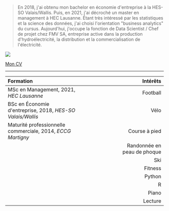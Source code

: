 
> En 2018, j'ai obtenu mon bachelor en économie d'entreprise à la HES-SO Valais/Wallis. Puis, en 2021, j'ai décroché un master en management à HEC Lausanne. Étant très intéressé par les statistiques et la science des données, j'ai choisi l'orientation "business analytics" du cursus. Aujourd'hui, j'occupe la fonction de Data Scientist / Chef de projet chez FMV SA, entreprise active dans la production d'hydroélectricité, la distribution et la commercialisation de l'électricité.


![](/profile.png)

[Mon CV](https://glovey.netlify.app/fr/curriculum-vitæ/)


---

| **Formation**                                                   |                      | **Intérêts**                                                   |
|:----------------------------------------------------------------|----------------------|----------------------------------------------------------------:|
| MSc en Management, 2021, *HEC Lausanne*                         |                      | Football                                                       |
| BSc en Économie d'entreprise, 2018, *HES-SO Valais/Wallis*      |                      | Vélo                                                           |
| Maturité professionnelle commerciale, 2014, *ECCG Martigny*     |                      | Course à pied                                                  |
|                                                                 |                      | Randonnée en peau de phoque                                    |
|                                                                 |                      | Ski                                                            |
|                                                                 |                      | Fitness                                                        |
|                                                                 |                      | Python                                                         |
|                                                                 |                      | R                                                              |
|                                                                 |                      | Piano                                                          |
|                                                                 |                      | Lecture                                                        |
